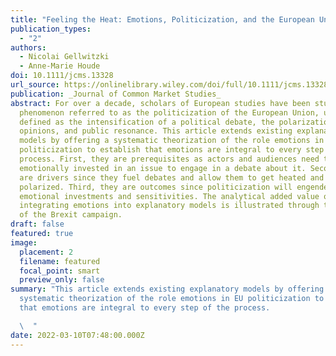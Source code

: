 ```yaml
---
title: "Feeling the Heat: Emotions, Politicization, and the European Union"
publication_types:
  - "2"
authors:
  - Nicolai Gellwitzki
  - Anne-Marie Houde
doi: 10.1111/jcms.13328
url_source: https://onlinelibrary.wiley.com/doi/full/10.1111/jcms.13328
publication: _Journal of Common Market Studies_
abstract: For over a decade, scholars of European studies have been studying a
  phenomenon referred to as the politicization of the European Union, usually
  defined as the intensification of a political debate, the polarization of
  opinions, and public resonance. This article extends existing explanatory
  models by offering a systematic theorization of the role emotions in EU
  politicization to establish that emotions are integral to every step of the
  process. First, they are prerequisites as actors and audiences need to be
  emotionally invested in an issue to engage in a debate about it. Second, they
  are drivers since they fuel debates and allow them to get heated and
  polarized. Third, they are outcomes since politicization will engender new
  emotional investments and sensitivities. The analytical added value of
  integrating emotions into explanatory models is illustrated through the case
  of the Brexit campaign.
draft: false
featured: true
image:
  placement: 2
  filename: featured
  focal_point: smart
  preview_only: false
summary: "This article extends existing explanatory models by offering a
  systematic theorization of the role emotions in EU politicization to establish
  that emotions are integral to every step of the process.

  \  "
date: 2022-03-10T07:48:00.000Z
---
```

